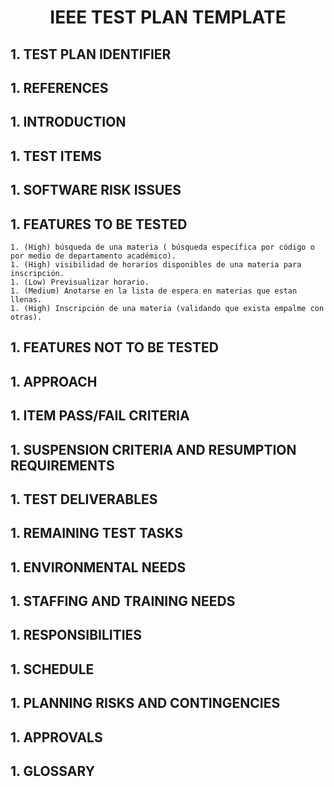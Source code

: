 # <p align="center">IEEE TEST PLAN TEMPLATE</p>
## 1. TEST PLAN IDENTIFIER 
## 1. REFERENCES 
## 1. INTRODUCTION 
## 1. TEST ITEMS
## 1. SOFTWARE RISK ISSUES 
## 1. FEATURES TO BE TESTED
    1. (High) búsqueda de una materia ( búsqueda específica por código o por medio de departamento académico).
    1. (High) visibilidad de horarios disponibles de una materia para inscripción.
    1. (Low) Previsualizar horario.
    1. (Medium) Anotarse en la lista de espera en materias que estan llenas.
    1. (High) Inscripción de una materia (validando que exista empalme con otras).
## 1. FEATURES NOT TO BE TESTED 
## 1. APPROACH
## 1. ITEM PASS/FAIL CRITERIA
## 1. SUSPENSION CRITERIA AND RESUMPTION REQUIREMENTS
## 1. TEST DELIVERABLES 
## 1. REMAINING TEST TASKS 
## 1. ENVIRONMENTAL NEEDS 
## 1. STAFFING AND TRAINING NEEDS 
## 1. RESPONSIBILITIES
## 1. SCHEDULE
## 1. PLANNING RISKS AND CONTINGENCIES
## 1. APPROVALS 
## 1. GLOSSARY
